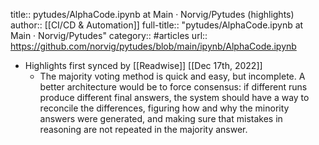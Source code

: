 title:: pytudes/AlphaCode.ipynb at Main · Norvig/Pytudes (highlights)
author:: [[CI/CD & Automation]]
full-title:: "pytudes/AlphaCode.ipynb at Main · Norvig/Pytudes"
category:: #articles
url:: https://github.com/norvig/pytudes/blob/main/ipynb/AlphaCode.ipynb

- Highlights first synced by [[Readwise]] [[Dec 17th, 2022]]
	- The majority voting method is quick and easy, but incomplete. A better architecture would be to force consensus: if different runs produce different final answers, the system should have a way to reconcile the differences, figuring how and why the minority answers were generated, and making sure that mistakes in reasoning are not repeated in the majority answer.